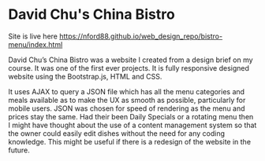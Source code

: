 # David Chu's China Bistro

Site is live here https://nford88.github.io/web_design_repo/bistro-menu/index.html

David Chu’s China Bistro was a website I created from a design brief on my course. It was one of the first ever projects. It is fully responsive designed website using the Bootstrap.js, HTML and CSS.

It uses AJAX to query a JSON file which has all the menu categories and meals available as to make the UX as smooth as possible, particularly for mobile users. JSON was chosen for speed of rendering as the menu and prices stay the same. Had their been Daily Specials or a rotating menu then I might have thought about the use of a content management system so that the owner could easily edit dishes without the need for any coding knowledge. This might be useful if there is a redesign of the website in the future.
